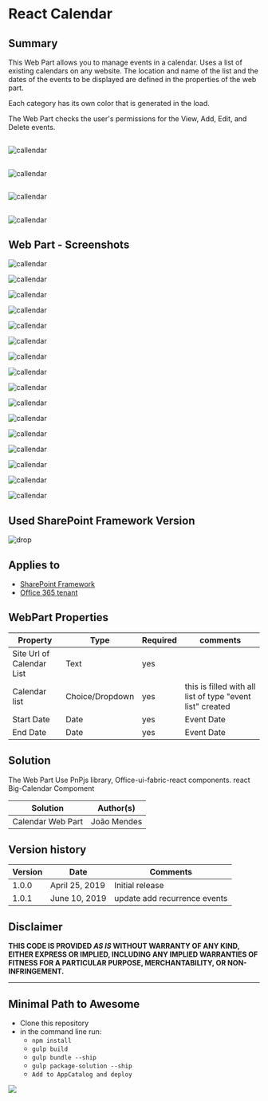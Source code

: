 # React Calendar

## Summary
This Web Part allows you to manage events in a calendar. 
Uses a list of existing calendars on any website.
The location and name of the list and the dates of the events to be displayed are defined in the properties of the web part.

Each category has its own color that is generated in the load.

The Web Part checks the user's permissions for the View, Add, Edit, and Delete events.




##  
![callendar](/samples/react-calendar/assets/animatevideo.gif) 


##  
![callendar](/samples/react-calendar/assets/weekly_moderncalendar.gif) 

##  
![callendar](/samples/react-calendar/assets/modercalendar_monthly.gif) 

##  
![callendar](/samples/react-calendar/assets/moderncalendar_yearly.gif) 

 


##  Web Part  - Screenshots

![callendar](/samples/react-calendar/assets/calendar_teams.jpg)

![callendar](/samples/react-calendar/assets/calendar_teams2.jpg)

![callendar](/samples/react-calendar/assets/screen1.png)


![callendar](/samples/react-calendar/assets/screen1.0.png)


![callendar](/samples/react-calendar/assets/screen1.1.png)


![callendar](/samples/react-calendar/assets/screen1.2.png)


![callendar](/samples/react-calendar/assets/screen1.3.png)


![callendar](/samples/react-calendar/assets/screen1.4.png)


![callendar](/samples/react-calendar/assets/screen2.png)



![callendar](/samples/react-calendar/assets/screen3.png)



![callendar](/samples/react-calendar/assets/screen4.png)



![callendar](/samples/react-calendar/assets/screen5.png)


![callendar](/samples/react-calendar/assets/screen6.png)


![callendar](/samples/react-calendar/assets/screen7.png)


![callendar](/samples/react-calendar/assets/screen8.png)



![callendar](/samples/react-calendar/assets/screen9.png)
##   
 

 


## Used SharePoint Framework Version 
![drop](https://img.shields.io/badge/version-1.8.2-green.svg)

## Applies to

* [SharePoint Framework](https:/dev.office.com/sharepoint)
* [Office 365 tenant](https://dev.office.com/sharepoint/docs/spfx/set-up-your-development-environment)


## WebPart Properties
 
Property |Type|Required| comments
--------------------|----|--------|----------
Site Url of Calendar List | Text| yes|
Calendar list| Choice/Dropdown | yes|  this is filled with all list of  type "event list" created
Start Date | Date | yes | Event Date 
End Date| Date| yes | Event Date
 

## Solution
The Web Part Use PnPjs library, Office-ui-fabric-react components. react Big-Calendar Compoment

Solution|Author(s)
--------|---------
Calendar  Web Part|João Mendes

## Version history

Version|Date|Comments
-------|----|--------
1.0.0|April 25, 2019|Initial release
1.0.1|June 10, 2019|update add recurrence events

## Disclaimer
**THIS CODE IS PROVIDED *AS IS* WITHOUT WARRANTY OF ANY KIND, EITHER EXPRESS OR IMPLIED, INCLUDING ANY IMPLIED WARRANTIES OF FITNESS FOR A PARTICULAR PURPOSE, MERCHANTABILITY, OR NON-INFRINGEMENT.**

---

## Minimal Path to Awesome

- Clone this repository
- in the command line run:
  - `npm install`
  - `gulp build`
  - `gulp bundle --ship`
  - `gulp package-solution --ship`
  - `Add to AppCatalog and deploy`




<img src="https://telemetry.sharepointpnp.com/sp-dev-fx-webparts/samples/react-calendar" />
